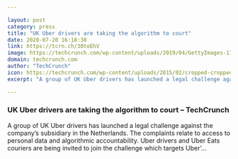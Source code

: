 ```yaml
---

layout: post
category: press
title: "UK Uber drivers are taking the algorithm to court"
date: 2020-07-20 16:18:38
link: https://tcrn.ch/30toEhV
image: https://techcrunch.com/wp-content/uploads/2019/04/GettyImages-1127819907.jpg?w=600
domain: techcrunch.com
author: "TechCrunch"
icon: https://techcrunch.com/wp-content/uploads/2015/02/cropped-cropped-favicon-gradient.png?w=180
excerpt: "A group of UK Uber drivers has launched a legal challenge against the company’s subsidiary in the Netherlands. The complaints relate to access to personal data and algorithmic accountability. Uber drivers and Uber Eats couriers are being invited to join the challenge which targets Uber’…"

---
```


### UK Uber drivers are taking the algorithm to court – TechCrunch

A group of UK Uber drivers has launched a legal challenge against the company’s subsidiary in the Netherlands. The complaints relate to access to personal data and algorithmic accountability. Uber drivers and Uber Eats couriers are being invited to join the challenge which targets Uber’…